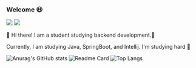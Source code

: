 ### Welcome 😆
<a href="https://www.instagram.com/dd._.yun/" target="_blank"><img src="https://img.shields.io/badge/Instagram-E4405F?style=flat&logo=Instagram&logoColor=white"/></a>
<a href="https://dd-jiyun2.tistory.com/" target="_blank"><img src="https://img.shields.io/badge/Tistory-000000?style=flat&logo=Tistory&logoColor=white"/></a>

🙌 Hi there! I am a student studying backend development.🌟 </br>
<p>Currently, I am studying Java, SpringBoot, and Intellij. I'm studying hard 💪 </p>



<!--
Here are some ideas to get you started:

- 🔭 I’m currently working on ...
- 🌱 I’m currently learning ...
- 👯 I’m looking to collaborate on ...
- 🤔 I’m looking for help with ...
- 💬 Ask me about ...
- 📫 How to reach me: ...
- 😄 Pronouns: ...
- ⚡ Fun fact: ...
-->

![Anurag's GitHub stats](https://github-readme-stats.vercel.app/api?username=dd-jiyuni&show_icons=true&theme=cobalt)
![Readme Card](https://github-readme-stats.vercel.app/api/pin/?username=dd-jiyuni&repo=github-readme-stats)
![Top Langs](https://github-readme-stats.vercel.app/api/top-langs/?username=dd-jiyuni)
